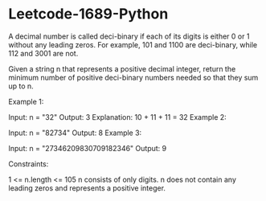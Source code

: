 # Leetcode-1689-Python
A decimal number is called deci-binary if each of its digits is either 0 or 1 without any leading zeros. For example, 101 and 1100 are deci-binary, while 112 and 3001 are not.

Given a string n that represents a positive decimal integer, return the minimum number of positive deci-binary numbers needed so that they sum up to n.

 

Example 1:

Input: n = "32"
Output: 3
Explanation: 10 + 11 + 11 = 32
Example 2:

Input: n = "82734"
Output: 8
Example 3:

Input: n = "27346209830709182346"
Output: 9
 

Constraints:

1 <= n.length <= 105
n consists of only digits.
n does not contain any leading zeros and represents a positive integer.